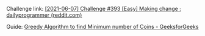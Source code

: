 Challenge link: [[2021-06-07] Challenge #393 [Easy] Making change : dailyprogrammer (reddit.com)](https://www.reddit.com/r/dailyprogrammer/comments/nucsik/20210607_challenge_393_easy_making_change/)

Guide: [Greedy Algorithm to find Minimum number of Coins - GeeksforGeeks](https://www.geeksforgeeks.org/greedy-algorithm-to-find-minimum-number-of-coins/)
